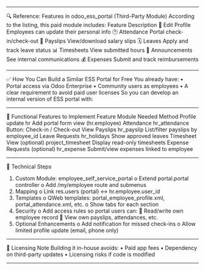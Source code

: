 ________________________________________
🔍 Reference: Features in odoo_ess_portal (Third-Party Module)
According to the listing, this paid module includes:
Feature	Description
🧑 Edit Profile	Employees can update their personal info
🕐 Attendance	Portal check-in/check-out
📄 Payslips	View/download salary slips
🗓 Leaves	Apply and track leave status
📊 Timesheets	View submitted hours
📢 Announcements	See internal communications
💰 Expenses	Submit and track reimbursements
________________________________________
✅ How You Can Build a Similar ESS Portal for Free
You already have:
•	Portal access via Odoo Enterprise
•	Community users as employees
•	A clear requirement to avoid paid user licenses
So you can develop an internal version of ESS portal with:
________________________________________
🔧 Functional Features to Implement
Feature	Module Needed	Method
Profile update	hr	Add portal form view (hr.employee)
Attendance	hr_attendance	Button: Check-in / Check-out
View Payslips	hr_payslip	List/filter payslips by employee_id
Leave Requests	hr_holidays	Show approved leaves
Timesheet View (optional)	project_timesheet	Display read-only timesheets
Expense Requests (optional)	hr_expense	Submit/view expenses linked to employee
________________________________________
🧱 Technical Steps
1.	Custom Module: employee_self_service_portal
o	Extend portal.portal controller
o	Add /my/employee route and submenus
2.	Mapping
o	Link res.users (portal) ↔ hr.employee.user_id
3.	Templates
o	QWeb templates: portal_employee_profile.xml, portal_attendance.xml, etc.
o	Show tabs for each section
4.	Security
o	Add access rules so portal users can:
	Read/write own employee record
	View own payslips, attendances, etc.
5.	Optional Enhancements
o	Add notification for missed check-ins
o	Allow limited profile update (email, phone only)
________________________________________
🧾 Licensing Note
Building it in-house avoids:
•	Paid app fees
•	Dependency on third-party updates
•	Licensing risks if code is modified
________________________________________
